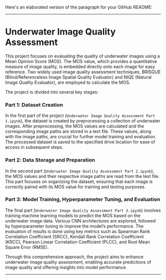 Here's an elaborated version of the paragraph for your GitHub README:

---

# Underwater Image Quality Assessment

This project focuses on evaluating the quality of underwater images using a Mean Opinion Score (MOS). The MOS value, which provides a quantitative measure of image quality, is embedded directly onto each image for easy reference. Two widely used image quality assessment techniques, BRISQUE (Blind/Referenceless Image Spatial Quality Evaluator) and NIQE (Natural Image Quality Evaluator), are employed to calculate the MOS.

The project is divided into several key stages:

### Part 1: Dataset Creation
In the first part of the project (`Underwater Image Quality Assessment Part 1.ipynb`), the dataset is created by preprocessing a collection of underwater images. After preprocessing, the MOS values are calculated and the corresponding image paths are stored in a text file. These values, along with the image paths, are crucial for further model training and evaluation. The processed dataset is saved to the specified drive location for ease of access in subsequent steps.

### Part 2: Data Storage and Preparation
In the second part (`Underwater Image Quality Assessment Part 2.ipynb`), the MOS values and their respective image paths are read from the text file. This part focuses on organizing the dataset, ensuring that each image is correctly paired with its MOS value for training and testing purposes.

### Part 3: Model Training, Hyperparameter Tuning, and Evaluation
The final part (`Underwater Image Quality Assessment Part 3.ipynb`) involves training machine learning models to predict the MOS based on the underwater image data. Various CNN architectures are explored, followed by hyperparameter tuning to improve the model’s performance. The evaluation of results is done using key metrics such as Spearman Rank Correlation Coefficient (SRCC), Kendall Rank Correlation Coefficient (KRCC), Pearson Linear Correlation Coefficient (PLCC), and Root Mean Square Error (RMSE).

Through this comprehensive approach, the project aims to enhance underwater image quality assessment, enabling accurate predictions of image quality and offering insights into model performance.

---
